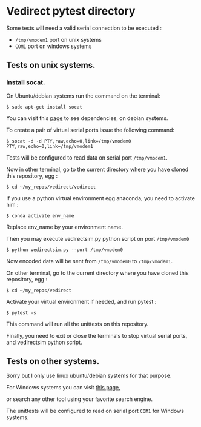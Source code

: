 # Vedirect pytest directory

Some tests will need a valid serial connection to be executed :
- ``/tmp/vmodem1`` port on unix systems
- ``COM1`` port on windows systems

## Tests on unix systems.

### Install socat.

On Ubuntu/debian systems run the command on the terminal:

``$ sudo apt-get install socat``

You can visit this [page](https://packages.debian.org/bullseye/socat) to see dependencies, on debian systems.

To create a pair of virtual serial ports issue the following command:

```
$ socat -d -d PTY,raw,echo=0,link=/tmp/vmodem0 PTY,raw,echo=0,link=/tmp/vmodem1
```

Tests will be configured to read data on serial port ``/tmp/vmodem1``.

Now in other terminal, go to the current directory where you have cloned this repository, egg :

``$ cd ~/my_repos/vedirect/vedirect``

If you use a python virtual environment egg anaconda, you need to activate him :

``$ conda activate env_name``

Replace env_name by your environment name.

Then you may execute vedirectsim.py python script on port ``/tmp/vmodem0``

``$ python vedirectsim.py --port /tmp/vmodem0``

Now encoded data will be sent from ``/tmp/vmodem0`` to ``/tmp/vmodem1``.

On other terminal, go to the current directory where you have cloned this repository, egg :

``$ cd ~/my_repos/vedirect``

Activate your virtual environment if needed, and run pytest :

``$ pytest -s``

This command will run all the unittests on this repository.

Finally, you need to exit or close the terminals to stop virtual serial ports,
and vedirectsim python script.

## Tests on other systems.

Sorry but I only use linux ubuntu/debian systems for that purpose.

For Windows systems you can visit [this page](https://freevirtualserialports.com/),

or search any other tool using your favorite search engine.

The unittests will be configured to read on serial port ``COM1`` for Windows systems.